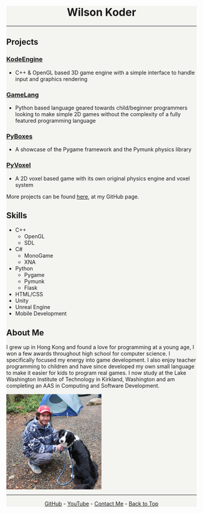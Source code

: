 <div id="main" style="background-color: rgb(244, 244, 241); text-color: rgb(42, 43, 34);"><div style="text-align: center;"><h1>Wilson Koder</h1></div>

<hr>

## Projects

### [KodeEngine](https://github.com/WilsonKoder/KodeEngine)

- C++ & OpenGL based 3D game engine with a simple interface to handle input and graphics rendering

### [GameLang](https://github.com/WilsonKoder/GameLang)

- Python based language geared towards child/beginner programmers looking to make simple 2D games without the complexity of a fully featured programming language

### [PyBoxes](https://github.com/WilsonKoder/PyBoxes)

- A showcase of the Pygame framework and the Pymunk physics library

### [PyVoxel](https://github.com/WilsonKoder/PyVoxel)

- A 2D voxel based game with its own original physics engine and voxel system

More projects can be found [here](https://github.com/WilsonKoder), at my GitHub page.

## Skills

- C++ 
  - OpenGL
  - SDL
- C#
  - MonoGame
  - XNA
- Python
  - Pygame
  - Pymunk
  - Flask
- HTML/CSS
- Unity
- Unreal Engine
- Mobile Development



## About Me

I grew up in Hong Kong and found a love for programming at a young age, I won a few awards throughout high school for computer science. I specifically focused my energy into game development. I also enjoy teacher programming to children and have since developed my own small language to make it easier for kids to program real games. I now study at the Lake Washington Institute of Technology in Kirkland, Washington and am completing an AAS in Computing and Software Development. 

<img align="center" src="me.jpg" width="50%">

----------------------------

<div style="text-align: center;"><a href="https://github.com/WilsonKoder/">GitHub</a> - <a href="https://youtube.com/WilsonKoder">YouTube</a> - <a href="mailto:s-wilson.koder@lwtech.edu">Contact Me</a> - <a href="#top">Back to Top</a></div></div>